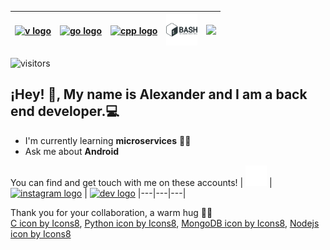 | [<img src="https://img.icons8.com/color/480/000000/mongodb.png" alt="v logo" width="80">]()  | [<img src="https://img.icons8.com/color/480/000000/nodejs.png" alt="go logo" width="80">]() | [<img src="https://img.icons8.com/color/480/000000/python.png" alt="cpp logo" width="50">](https://isocpp.org/)  | [<img src="https://raw.githubusercontent.com/github/explore/80688e429a7d4ef2fca1e82350fe8e3517d3494d/topics/bash/bash.png" alt="bash logo" width="50">](https://www.gnu.org/software/bash/)  |[<img src="https://img.icons8.com/cute-clipart/64/000000/c.png">]()|
|---|---|---|---|---|

![visitors](https://visitor-badge.glitch.me/badge?page_id=AlexanderVerse.AlexanderVerse)
## ¡Hey! 🤖, My name is Alexander and I am a back end developer.💻
- I'm currently learning **microservices** 🚢🐳
- Ask me about **Android**


You can find and get touch with me on these accounts!
| [<img src="https://raw.githubusercontent.com/Delta456/Delta456/master/img/github.png" alt="github logo" width="34">](https://github.com/AlexanderVerse) | [<img src="https://raw.githubusercontent.com/Delta456/Delta456/master/img/instagram.jpg" alt="instagram logo" width="24">](https://www.instagram.com/alexandermonty92/) | [<img src="https://raw.githubusercontent.com/Delta456/Delta456/master/img/dev.png" alt="dev logo" width="24">](https://dev.to/delta456)
|---|---|---|

Thank you for your collaboration, a warm hug 💖😍   
<a href="https://icons8.com/icon/eMdBqh1N9IWw/c">C icon by Icons8</a>, 
<a href="https://icons8.com/icon/13441/python">Python icon by Icons8</a>, 
<a href="https://icons8.com/icon/74402/mongodb">MongoDB icon by Icons8</a>, 
<a href="https://icons8.com/icon/54087/nodejs">Nodejs icon by Icons8</a>
<!--
**AlexanderVerse/AlexanderVerse** is a ✨ _special_ ✨ repository because its `README.md` (this file) appears on your GitHub profile.

Here are some ideas to get you started:

- 🔭 I’m currently working on ...
- 🌱 I’m currently learning ...
- 👯 I’m looking to collaborate on ...
- 🤔 I’m looking for help with ...
- 💬 Ask me about ...
- 📫 How to reach me: ...
- 😄 Pronouns: ...
- ⚡ Fun fact: ...
-->

